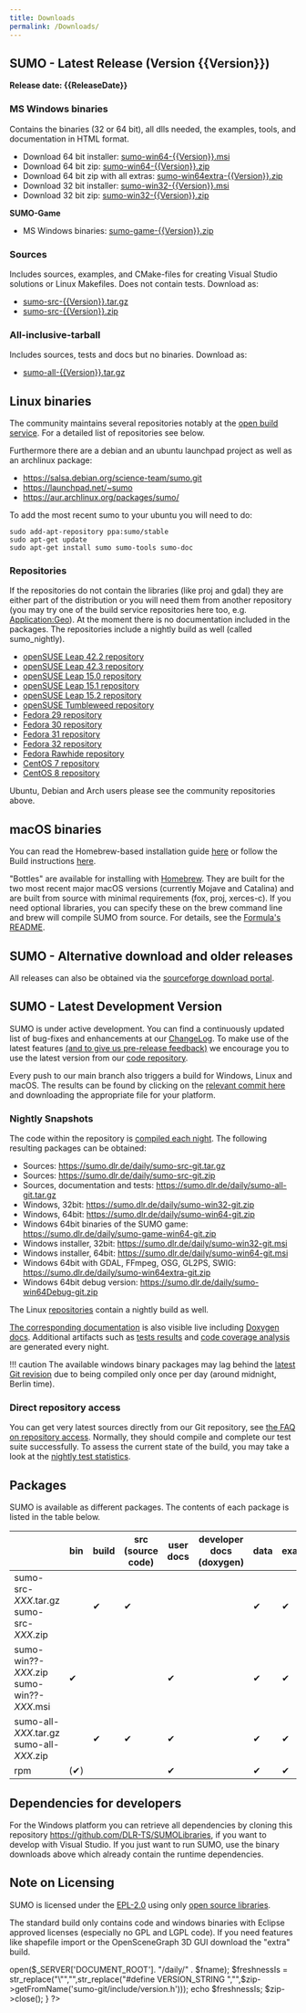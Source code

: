 ```yaml
---
title: Downloads
permalink: /Downloads/
---
```


## SUMO - Latest Release (Version {{Version}})

**Release date: {{ReleaseDate}}**

### MS Windows binaries

Contains the binaries (32 or 64 bit), all dlls needed, the examples,
tools, and documentation in HTML format.

<ul>
<li>Download 64 bit installer: <a class="no-arrow-link" href="https://sumo.dlr.de/releases/{{Version}}/sumo-win64-{{Version}}.msi">sumo-win64-{{Version}}.msi </a><span class="badge badge-pill badge-secondary"><?php getFileSize("sumo-win64-{{Version}}.msi","r");?></span></li>
<li>Download 64 bit zip: <a class="no-arrow-link" href="https://sumo.dlr.de/releases/{{Version}}/sumo-win64-{{Version}}.zip">sumo-win64-{{Version}}.zip </a><span class="badge badge-pill badge-secondary"><?php getFileSize("sumo-win64-{{Version}}.zip","r");?></span></li>
<li>Download 64 bit zip with all extras: <a class="no-arrow-link" href="https://sumo.dlr.de/releases/{{Version}}/sumo-win64extra-{{Version}}.zip">sumo-win64extra-{{Version}}.zip </a><span class="badge badge-pill badge-secondary"><?php getFileSize("sumo-win64extra-{{Version}}.zip","r");?></span></li>
<li>Download 32 bit installer: <a class="no-arrow-link" href="https://sumo.dlr.de/releases/{{Version}}/sumo-win32-{{Version}}.msi">sumo-win32-{{Version}}.msi </a><span class="badge badge-pill badge-secondary"><?php getFileSize("sumo-win32-{{Version}}.msi","r");?></span></li>
<li>Download 32 bit zip: <a class="no-arrow-link" href="https://sumo.dlr.de/releases/{{Version}}/sumo-win32-{{Version}}.zip">sumo-win32-{{Version}}.zip </a><span class="badge badge-pill badge-secondary"><?php getFileSize("sumo-win32-{{Version}}.zip","r");?></span></li>
</ul>

**SUMO-Game**

<ul><li>MS Windows binaries: <a class="no-arrow-link" href="https://sumo.dlr.de/releases/{{Version}}/sumo-game-{{Version}}.zip">sumo-game-{{Version}}.zip </a><span class="badge badge-pill badge-secondary"><?php getFileSize("sumo-game-{{Version}}.zip","r");?></span></li></ul>

### Sources

Includes sources, examples, and CMake-files for creating Visual Studio
solutions or Linux Makefiles. Does not contain tests. Download as:

<ul>
<li><a class="no-arrow-link" href="https://sumo.dlr.de/releases/{{Version}}/sumo-src-{{Version}}.tar.gz">sumo-src-{{Version}}.tar.gz </a><span class="badge badge-pill badge-secondary"><?php getFileSize("sumo-src-{{Version}}.tar.gz","r");?></span></li>
<li><a class="no-arrow-link" href="https://sumo.dlr.de/releases/{{Version}}/sumo-src-{{Version}}.zip">sumo-src-{{Version}}.zip </a><span class="badge badge-pill badge-secondary"><?php getFileSize("sumo-src-{{Version}}.zip","r");?></span></li>
</ul>

### All-inclusive-tarball

Includes sources, tests and docs but no binaries. Download as:

<ul>
<li><a class="no-arrow-link" href="https://sumo.dlr.de/releases/{{Version}}/sumo-all-{{Version}}.tar.gz">sumo-all-{{Version}}.tar.gz </a><span class="badge badge-pill badge-secondary"><?php getFileSize("sumo-all-{{Version}}.tar.gz","r");?></span></li>
</ul>

## Linux binaries

The community maintains several repositories notably at the 
[open build service](https://build.opensuse.org/project/show/home:behrisch).
For a detailed list of repositories see below.

Furthermore there are a debian and an ubuntu
launchpad project as well as an archlinux package:

- <https://salsa.debian.org/science-team/sumo.git>
- <https://launchpad.net/~sumo>
- <https://aur.archlinux.org/packages/sumo/>

To add the most recent sumo to your ubuntu you will need to do:

```
sudo add-apt-repository ppa:sumo/stable
sudo apt-get update
sudo apt-get install sumo sumo-tools sumo-doc
```

### Repositories

If the repositories do
not contain the libraries (like proj and gdal) they are either part of
the distribution or you will need them from another repository (you may
try one of the build service repositories here too, e.g.
[Application:Geo](https://download.opensuse.org/repositories/Application:/Geo/)).
At the moment there is no documentation included in the packages. The
repositories include a nightly build as well (called sumo_nightly).

- [openSUSE Leap 42.2 repository](http://download.opensuse.org/repositories/home:/behrisch/openSUSE_Leap_42.2/)
- [openSUSE Leap 42.3 repository](http://download.opensuse.org/repositories/home:/behrisch/openSUSE_Leap_42.3/)
- [openSUSE Leap 15.0 repository](http://download.opensuse.org/repositories/home:/behrisch/openSUSE_Leap_15.0/)
- [openSUSE Leap 15.1 repository](http://download.opensuse.org/repositories/home:/behrisch/openSUSE_Leap_15.1/)
- [openSUSE Leap 15.2 repository](http://download.opensuse.org/repositories/home:/behrisch/openSUSE_Leap_15.2/)
- [openSUSE Tumbleweed repository](http://download.opensuse.org/repositories/home:/behrisch/openSUSE_Tumbleweed/)
- [Fedora 29 repository](http://download.opensuse.org/repositories/home:/behrisch/Fedora_29/)
- [Fedora 30 repository](http://download.opensuse.org/repositories/home:/behrisch/Fedora_30/)
- [Fedora 31 repository](http://download.opensuse.org/repositories/home:/behrisch/Fedora_31/)
- [Fedora 32 repository](http://download.opensuse.org/repositories/home:/behrisch/Fedora_32/)
- [Fedora Rawhide repository](http://download.opensuse.org/repositories/home:/behrisch/Fedora_Rawhide/)
- [CentOS 7 repository](http://download.opensuse.org/repositories/home:/behrisch/CentOS_7/)
- [CentOS 8 repository](http://download.opensuse.org/repositories/home:/behrisch/CentOS_8/)

Ubuntu, Debian and Arch users please see the community repositories above.

## macOS binaries

You can read the Homebrew-based installation guide [here](Installing.md#macos) or follow the Build instructions [here](Installing/MacOS_Build.md).

"Bottles" are available for installing with
[Homebrew](https://brew.sh/). They are built for the two most recent
major macOS versions (currently Mojave and Catalina) and are built
from source with minimal requirements (fox, proj, xerces-c). If you need
optional libraries, you can specify these on the brew command line and
brew will compile SUMO from source. For details, see the [Formula's
README](https://github.com/DLR-TS/homebrew-sumo/blob/master/README.md).

## SUMO - Alternative download and older releases

All releases can also be obtained via the [sourceforge download
portal](https://sourceforge.net/projects/sumo/files/sumo/).


## SUMO - Latest Development Version

SUMO is under active development. You can find a continuously updated
list of bug-fixes and enhancements at our
[ChangeLog](ChangeLog.md). To make use of the latest features
[(and to give us pre-release feedback)](Contact.md) we encourage
you to use the latest version from our [code repository](https://github.com/eclipse/sumo/).

Every push to our main branch also triggers a build for Windows, Linux and macOS. The results can be found
by clicking on the [relevant commit here](https://github.com/eclipse/sumo/actions) and downloading the
appropriate file for your platform.

### Nightly Snapshots

<div><span class="badge badge-pill badge-dark"><?php getNightlyFreshness("sumo-win64-git.zip");?></span></div>

The code within the repository is [compiled each
night](Developer/Nightly_Build.md). The following resulting
packages can be obtained:

<ul>
<li>Sources: <a class="no-arrow-link" href="https://sumo.dlr.de/daily/sumo-src-git.tar.gz">https://sumo.dlr.de/daily/sumo-src-git.tar.gz </a><span class="badge badge-pill badge-light"><?php getFileDate("sumo-src-git.tar.gz","d");?></span> <span class="badge badge-pill badge-secondary"><?php getFileSize("sumo-src-git.tar.gz","d");?></span></li>
<li>Sources: <a class="no-arrow-link" href="https://sumo.dlr.de/daily/sumo-src-git.zip">https://sumo.dlr.de/daily/sumo-src-git.zip </a><span class="badge badge-pill badge-light"><?php getFileDate("sumo-src-git.zip","d");?></span> <span class="badge badge-pill badge-secondary"><?php getFileSize("sumo-src-git.zip","d");?></span></li>
<li>Sources, documentation and tests: <a class="no-arrow-link" href="https://sumo.dlr.de/daily/sumo-all-git.tar.gz">https://sumo.dlr.de/daily/sumo-all-git.tar.gz </a><span class="badge badge-pill badge-light"><?php getFileDate("sumo-all-git.tar.gz","d");?></span> <span class="badge badge-pill badge-secondary"><?php getFileSize("sumo-all-git.tar.gz","d");?></span></li>
<li>Windows, 32bit: <a class="no-arrow-link" href="https://sumo.dlr.de/daily/sumo-win32-git.zip">https://sumo.dlr.de/daily/sumo-win32-git.zip </a><span class="badge badge-pill badge-light"><?php getFileDate("sumo-win32-git.zip","d");?></span> <span class="badge badge-pill badge-secondary"><?php getFileSize("sumo-win32-git.zip","d");?></span></li>
<li>Windows, 64bit: <a class="no-arrow-link" href="https://sumo.dlr.de/daily/sumo-win64-git.zip">https://sumo.dlr.de/daily/sumo-win64-git.zip </a><span class="badge badge-pill badge-light"><?php getFileDate("sumo-win64-git.zip","d");?></span> <span class="badge badge-pill badge-secondary"><?php getFileSize("sumo-win64-git.zip","d");?></span></li>
<li>Windows 64bit binaries of the SUMO game: <a class="no-arrow-link" href="https://sumo.dlr.de/daily/sumo-game-win64-git.zip">https://sumo.dlr.de/daily/sumo-game-win64-git.zip </a><span class="badge badge-pill badge-light"><?php getFileDate("sumo-game-win64-git.zip","d");?></span> <span class="badge badge-pill badge-secondary"><?php getFileSize("sumo-game-win64-git.zip","d");?></span></li>
<li>Windows installer, 32bit: <a class="no-arrow-link" href="https://sumo.dlr.de/daily/sumo-win32-git.msi">https://sumo.dlr.de/daily/sumo-win32-git.msi </a><span class="badge badge-pill badge-light"><?php getFileDate("sumo-win32-git.msi","d");?></span> <span class="badge badge-pill badge-secondary"><?php getFileSize("sumo-win32-git.msi","d");?></span></li>
<li>Windows installer, 64bit: <a class="no-arrow-link" href="https://sumo.dlr.de/daily/sumo-win64-git.msi">https://sumo.dlr.de/daily/sumo-win64-git.msi </a><span class="badge badge-pill badge-light"><?php getFileDate("sumo-win64-git.msi","d");?></span> <span class="badge badge-pill badge-secondary"><?php getFileSize("sumo-win64-git.msi","d");?></span></li>
<li>Windows 64bit with GDAL, FFmpeg, OSG, GL2PS, SWIG: <a class="no-arrow-link" href="https://sumo.dlr.de/daily/sumo-win64extra-git.zip">https://sumo.dlr.de/daily/sumo-win64extra-git.zip </a><span class="badge badge-pill badge-light"><?php getFileDate("sumo-win64extra-git.zip","d");?></span> <span class="badge badge-pill badge-secondary"><?php getFileSize("sumo-win64extra-git.zip","d");?></span></li>
<li>Windows 64bit debug version: <a class="no-arrow-link" href="https://sumo.dlr.de/daily/sumo-win64Debug-git.zip">https://sumo.dlr.de/daily/sumo-win64Debug-git.zip </a><span class="badge badge-pill badge-light"><?php getFileDate("sumo-win64Debug-git.zip","d");?></span> <span class="badge badge-pill badge-secondary"><?php getFileSize("sumo-win64Debug-git.zip","d");?></span></li>
</ul>

The Linux [repositories](#repositories) contain a nightly build as well.

[The corresponding documentation](https://sumo.dlr.de/daily/userdoc) is
also visible live including [Doxygen
docs](https://sumo.dlr.de/daily/doxygen). Additional artifacts such as
[tests results](https://sumo.dlr.de/daily) and [code coverage
analysis](https://sumo.dlr.de/daily/lcov/html/) are generated every
night.

!!! caution
    The available windows binary packages may lag behind the [latest Git revision](https://github.com/eclipse/sumo/commits/master) due to being compiled only once per day (around midnight, Berlin time).

### Direct repository access

You can get very latest sources directly from our Git repository, see
[the FAQ on repository access](FAQ.md#how_do_i_access_the_code_repository).
Normally, they should compile and complete our test suite successfully.
To assess the current state of the build, you may take a look at the
[nightly test statistics](https://sumo.dlr.de/daily/).

## Packages

SUMO is available as different packages. The contents of each package is
listed in the table below.

|   | bin  | build  | src (source code)  | user docs  |  developer docs (doxygen) | data  | examples  | tutorials  | tests  | tools (except jars)  | jars  |
|---|------|--------|--------------------|------------|---------------------------|-------|-----------|------------|--------|----------------------|-------|
| sumo-src-*XXX*.tar.gz<br>sumo-src-*XXX*.zip  |   | &#10004; | &#10004; |   |   | &#10004; | &#10004; | &#10004; |   | &#10004; |   |
|  sumo-win??-*XXX*.zip<br>sumo-win??-*XXX*.msi | &#10004; |   |   | &#10004; |   | &#10004; | &#10004; | &#10004; |   | &#10004; | &#10004; |
| sumo-all-*XXX*.tar.gz<br>sumo-all-*XXX*.zip  |   | &#10004; | &#10004; | &#10004; |   | &#10004; | &#10004; | &#10004; | &#10004; | &#10004; | &#10004; |
| rpm  | (&#10004;) |   |   | &#10004; |   | &#10004; | &#10004; | &#10004; |   | &#10004; |   |

## Dependencies for developers

For the Windows platform you can retrieve all dependencies by cloning
this repository <https://github.com/DLR-TS/SUMOLibraries>, if you want
to develop with Visual Studio. If you just want to run SUMO, use the
binary downloads above which already contain the runtime dependencies.

## Note on Licensing

SUMO is licensed under the
[EPL-2.0](https://eclipse.org/legal/epl-v20.html) using only [open
source libraries](Libraries_Licenses.md).

The standard build only contains code and windows binaries with Eclipse
approved licenses (especially no GPL and LGPL code). If you need
features like shapefile import or the OpenSceneGraph 3D GUI download the
"extra" build.

<?php
function getFileDate($fname, $type){
    switch($type){
    case "r":
    $file = "/releases/{{Version}}/" . $fname;
    break;
    case "d":
    $file = "/daily/" . $fname;
    break;
}
$file = $_SERVER['DOCUMENT_ROOT']. $file;
if(file_exists($file)){
    echo date ("F d Y H:i:s", filemtime($file)) . " UTC";
}}
function getFileSize($fname, $type){
switch($type){
    case "r":
    $file = "/releases/{{Version}}/" . $fname;
    break;
    case "d":
    $file = "/daily/" . $fname;
    break;
}
$file = $_SERVER['DOCUMENT_ROOT']. $file;
if(file_exists($file)){
echo round(((filesize($file))/1048576),1) . " MB";
}}
function getNightlyFreshness($fname){
$zip = new ZipArchive;
$zip->open($_SERVER['DOCUMENT_ROOT']. "/daily/" . $fname);
$freshnessIs = str_replace("\"","",str_replace("#define VERSION_STRING ","",$zip->getFromName('sumo-git/include/version.h')));
echo $freshnessIs;
$zip->close();
}
?>
